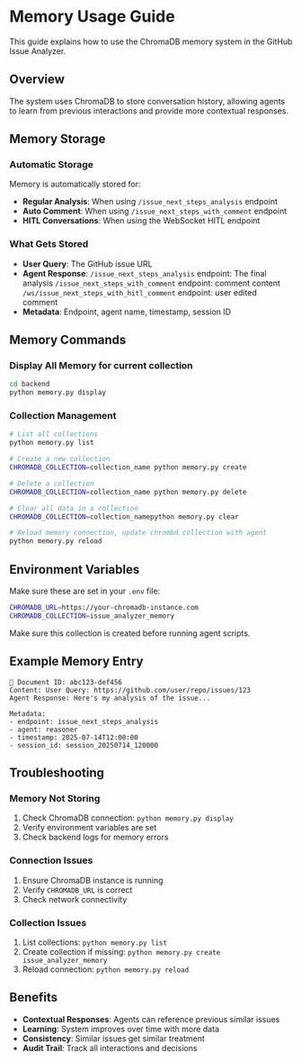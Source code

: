 # Memory Usage Guide

This guide explains how to use the ChromaDB memory system in the GitHub Issue Analyzer.

## Overview

The system uses ChromaDB to store conversation history, allowing agents to learn from previous interactions and provide more contextual responses.

## Memory Storage

### Automatic Storage
Memory is automatically stored for:
- **Regular Analysis**: When using `/issue_next_steps_analysis` endpoint
- **Auto Comment**: When using `/issue_next_steps_with_comment` endpoint  
- **HITL Conversations**: When using the WebSocket HITL endpoint

### What Gets Stored
- **User Query**: The GitHub issue URL
- **Agent Response**: 
`/issue_next_steps_analysis` endpoint: The final analysis 
`/issue_next_steps_with_comment` endpoint: comment content
`/ws/issue_next_steps_with_hitl_comment` endpoint: user edited comment
- **Metadata**: Endpoint, agent name, timestamp, session ID

## Memory Commands

### Display All Memory for current collection
```bash
cd backend
python memory.py display
```

### Collection Management
```bash
# List all collections
python memory.py list

# Create a new collection
CHROMADB_COLLECTION=collection_name python memory.py create

# Delete a collection
CHROMADB_COLLECTION=collection_name python memory.py delete

# Clear all data in a collection
CHROMADB_COLLECTION=collection_namepython memory.py clear

# Reload memory connection, update chrombd collection with agent
python memory.py reload
```

## Environment Variables

Make sure these are set in your `.env` file:
```bash
CHROMADB_URL=https://your-chromadb-instance.com
CHROMADB_COLLECTION=issue_analyzer_memory
```
Make sure this collection is created before running agent scripts.

## Example Memory Entry

```
📄 Document ID: abc123-def456
Content: User Query: https://github.com/user/repo/issues/123
Agent Response: Here's my analysis of the issue...

Metadata:
- endpoint: issue_next_steps_analysis
- agent: reasoner
- timestamp: 2025-07-14T12:00:00
- session_id: session_20250714_120000
```

## Troubleshooting

### Memory Not Storing
1. Check ChromaDB connection: `python memory.py display`
2. Verify environment variables are set
3. Check backend logs for memory errors

### Connection Issues
1. Ensure ChromaDB instance is running
2. Verify `CHROMADB_URL` is correct
3. Check network connectivity

### Collection Issues
1. List collections: `python memory.py list`
2. Create collection if missing: `python memory.py create issue_analyzer_memory`
3. Reload connection: `python memory.py reload`

## Benefits

- **Contextual Responses**: Agents can reference previous similar issues
- **Learning**: System improves over time with more data
- **Consistency**: Similar issues get similar treatment
- **Audit Trail**: Track all interactions and decisions 